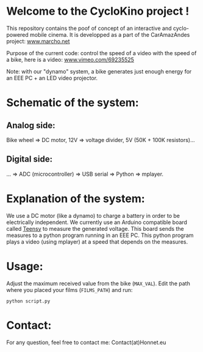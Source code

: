 Welcome to the CycloKino project !
==================================

This repository contains the poof of concept of an interactive and cyclo-powered mobile cinema.
It is developped as a part of the CarAmazAndes project: www.marcho.net

Purpose of the current code: control the speed of a video with the speed of a bike, here is a video:
www.vimeo.com/69235525

Note: with our "dynamo" system, a bike generates just enough energy for an EEE PC + an LED video projector.


Schematic of the system:
========================

Analog side:
------------
Bike wheel => DC motor, 12V => voltage divider, 5V (50K + 100K resistors)...

Digital side:
-------------
... => ADC (microcontroller) => USB serial => Python => mplayer.


Explanation of the system:
==========================
We use a DC motor (like a dynamo) to charge a battery in order to be electrically independent.
We currently use an Arduino compatible board called [Teensy](www.pjrc.com/teensy) to measure the generated voltage.
This board sends the measures to a python program running in an EEE PC.
This python program plays a video (using mplayer) at a speed that depends on the measures.


Usage:
======

Adjust the maximum received value from the bike (`MAX_VAL`).
Edit the path where you placed your films (`FILMS_PATH`) and run:

    python script.py


Contact:
========
For any question, feel free to contact me: Contact(at)Honnet.eu
